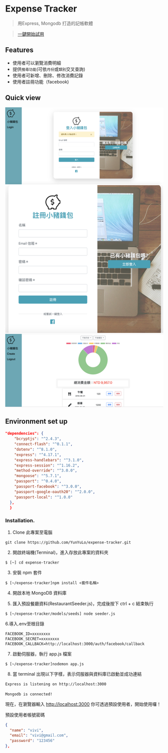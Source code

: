 # Expense Tracker
 > 用Express, Mongodb 打造的記帳軟體

 >[一鍵開始試用](https://vivi-expense-tracker.herokuapp.com)

## Features
- 使用者可以瀏覽消費明細
- 提供`搜尋功能`(可依`月份`或`類別`交叉查詢)
- 使用者可新增、刪除、修改消費記錄
- 使用者註冊功能（facebook)

## Quick view

![login page](https://raw.githubusercontent.com/YunYuLo/expense-tracker/master/public/img/login.png)
![register page](https://raw.githubusercontent.com/YunYuLo/expense-tracker/master/public/img/register.png)
![main page](https://raw.githubusercontent.com/YunYuLo/expense-tracker/master/public/img/main.png)



## Environment set up
```json
"dependencies": {
    "bcryptjs": "^2.4.3",
    "connect-flash": "^0.1.1",
    "dotenv": "^8.1.0",
    "express": "^4.17.1",
    "express-handlebars": "^3.1.0",
    "express-session": "^1.16.2",
    "method-override": "^3.0.0",
    "mongoose": "^5.7.1",
    "passport": "^0.4.0",
    "passport-facebook": "^3.0.0",
    "passport-google-oauth20": "^2.0.0",
    "passport-local": "^1.0.0"
  },
  }
```
### Installation.
1. Clone 此專案至電腦

```
git clone https://github.com/YunYuLo/expense-tracker.git
```

2. 開啟終端機(Terminal)，進入存放此專案的資料夾

```
$ [~] cd expense-tracker
```

3. 安裝 npm 套件

```
$ [~/expense-tracker]npm install <套件名稱>
```

4. 開啟本地 MongoDB 資料庫

5. 匯入預設餐廳資料(RestaurantSeeder.js)，完成後按下 ctrl + c 結束執行

```
$ [~/expense-tracker/models/seeds] node seeder.js 
```

6.導入.env至根目錄
```
FACEBOOK_ID=xxxxxxxx
FACEBOOK_SECRET=xxxxxxxx
FACEBOOK_CALLBACK=http://localhost:3000/auth/facebook/callback
```

7. 啟動伺服器，執行 app.js 檔案

```
$ [~/expense-tracker]nodemon app.js
```

8. 當 terminal 出現以下字樣，表示伺服器與資料庫已啟動並成功連結

```
Express is listening on http://localhost:3000

Mongodb is connected!
```

現在，在瀏覽器輸入 [http://localhost:3000](http://localhost:3000) 你可透過預設使用者，開始使用囉！

預設使用者帳號密碼
```json
{
  "name": "vivi",
  "email": "vivi@gmail.com",
  "password": "123456"
},

```

